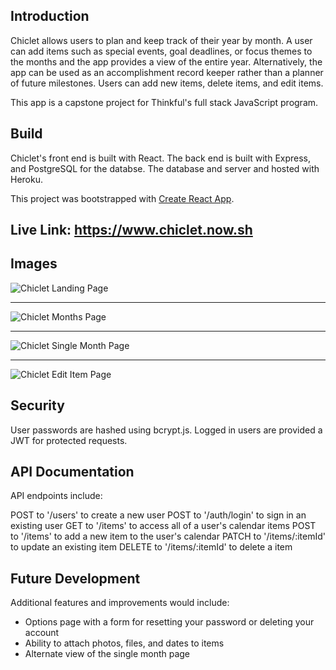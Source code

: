 ## Introduction

Chiclet allows users to plan and keep track of their year by month. A user can add items such as special events, goal deadlines, or focus themes to the months and the app provides a view of the entire year. Alternatively, the app can be used as an accomplishment record keeper rather than a planner of future milestones. Users can add new items, delete items, and edit items. 

This app is a capstone project for Thinkful's full stack JavaScript program. 

## Build

Chiclet's front end is built with React. The back end is built with Express, and PostgreSQL for the databse. The database and server and hosted with Heroku.

This project was bootstrapped with [Create React App](https://github.com/facebook/create-react-app).

## Live Link: https://www.chiclet.now.sh

## Images

![Chiclet Landing Page](/img-readme/chiclet-landing.png)
***
![Chiclet Months Page](/img-readme/chiclet-months.png)
***
![Chiclet Single Month Page](/img-readme/chiclet-month.png)
***
![Chiclet Edit Item Page](/img-readme/chiclet-edit.png)

## Security
User passwords are hashed using bcrypt.js. Logged in users are provided a JWT for protected requests.

## API Documentation
API endpoints include:

POST to '/users' to create a new user
POST to '/auth/login' to sign in an existing user
GET to '/items' to access all of a user's calendar items
POST to '/items' to add a new item to the user's calendar
PATCH to '/items/:itemId' to update an existing item
DELETE to '/items/:itemId' to delete a item

## Future Development
Additional features and improvements would include:

- Options page with a form for resetting your password or deleting your account
- Ability to attach photos, files, and dates to items
- Alternate view of the single month page